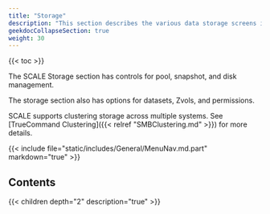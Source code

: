 ```yaml
---
title: "Storage"
description: "This section describes the various data storage screens in TrueNAS SCALE."
geekdocCollapseSection: true
weight: 30
---
```


{{< toc >}}

The SCALE Storage section has controls for pool, snapshot, and disk management.

The storage section also has options for datasets, Zvols, and permissions.

SCALE supports clustering storage across multiple systems.
See [TrueCommand Clustering]({{< relref "SMBClustering.md" >}}) for more details.

{{< include file="static/includes/General/MenuNav.md.part" markdown="true" >}}

## Contents

{{< children depth="2" description="true" >}}